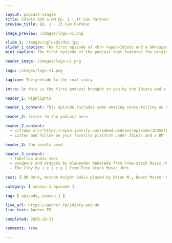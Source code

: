 ```yaml
---

layout: podcast-single
title: Idiots and a DM Ep. 1 - It Can Parkour
preview_title: Ep. 1 - It Can Parkour

image_preview: /images/logo-v1.png

slide_1: /images/uploads/dnd.jpg
slider_1_caption: The first episode of <br> <span>Idiots and a DM</span>
mini_caption: The first episode of the podcast that features the original cast of players that started it all. Oh the fun that we had and also a skeleton can apparently parkour off walls too.

header_image: /images/logo-v1.png

logo: /images/logo-v1.png

tagline: The prelude to the real story

intro: So this is the first podcast brought to you by the Idiots and a DM crew. We are doing this podcast as a way of sharing our experience of a newbie dungeon and dragons group. Well not all the way tho, 2 of us have played it before in various sessions. This episode will be the first of many to come - hopefully. The audio quality is a bit bad for many of us due to it being last minute and we all are doing it remote with either our phones' or laptops while the DM has his top of the line products. So bare with us during this moment. Our first journey starts in a town and earns our licenses to be adventures.

header_1: Highlights

header_1_content: This episode includes some amazing story telling on behalf of our DM Rurk and funny scenes involving two characters in the story. They thought it would be nice to touch other people stuff and it backfired. But besides that it also involves a mimic, a damn parkouring skeleton, and a funny blooper part of the recordings as well.

header_2: listen to the podcast here

header_2_content: 
  - <iframe src="https://open.spotify.com/embed-podcast/episode/2DdSGl8xoz02ERoE7IihES" width="100%" height="232" frameborder="0" allowtransparency="true" allow="encrypted-media"></iframe> <br>
  - Listen and follow on your favorite platform under Idiots and a DM

header_3: the assets used

header_3_content:
  - Tabeltop Audio <br>
  - Dungeons and Dragons by Alexander Nakarada from Free-Stock Music <br>
  - The City by | e s c p | from Free-Stock Music <br>

cast: [ DM Rurk, Arcane Knight Sakis played by Brian W., Beast Master Pyria played by LaTashia D., Blood Assassin Crorkiox played by Tray, Brute Pa-gog Turko played by Zachary M., Lycan Bloodfiend played by Dayron, Small human in background played by Payton W. ]

category: [ season 1 episode ]

tag: [ episode, season_1 ]

live_url: https://anchor.fm/idiots-and-dm
live_text: Anchor FM

completed: 2020-10-17

comments: true

---
```


